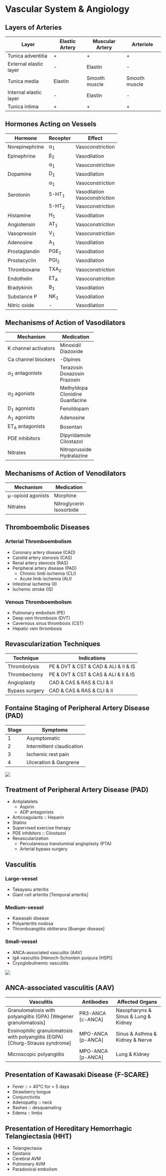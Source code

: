 # Vascular System & Angiology

## Layers of Arteries

|Layer|Elastic Artery|Muscular Artery|Arteriole|
|-|-|-|-|
|Tunica adventitia|+|+|+|
|External elastic layer|-|Elastin|-|
|Tunica media|Elastin|Smooth muscle|Smooth muscle|
|Internal elastic layer|-|Elastin|-|
|Tunica intima|+|+|+|

## Hormones Acting on Vessels

|Hormone|Receptor|Effect|
|-|-|-|
|Norepinephrine|α<sub>1</sub>|Vasoconstriction|
|Epinephrine|β<sub>2</sub>|Vasodilation|
||α<sub>1</sub>|Vasoconstriction|
|Dopamine|D<sub>1</sub>|Vasodilation|
||α<sub>1</sub>|Vasoconstriction|
|Serotonin|5-HT<sub>1</sub>|Vasodilation<br>Vasoconstriction|
||5-HT<sub>2</sub>|Vasoconstriction|
|Histamine|H<sub>1</sub>|Vasodilation|
|Angiotensin|AT<sub>1</sub>|Vasoconstriction|
|Vasopressin|V<sub>1</sub>|Vasoconstriction|
|Adenosine|A<sub>1</sub>|Vasodilation|
|Prostaglandin|PGE<sub>1</sub>|Vasodilation|
|Prostacyclin|PGI<sub>2</sub>|Vasodilation|
|Thromboxane|TXA<sub>2</sub>|Vasoconstriction|
|Endothelin|ET<sub>A</sub>|Vasoconstriction|
|Bradykinin|B<sub>1</sub>|Vasodilation|
|Substance P|NK<sub>1</sub>|Vasodilation|
|Nitric oxide|-|Vasodilation|

## Mechanisms of Action of Vasodilators

|Mechanism|Medication|
|-|-|
|K channel activators|Minoxidil<br>Diazoxide|
|Ca channel blockers|-Dipines|
|α<sub>1</sub> antagonists|Terazosin<br>Doxazosin<br>Prazosin|
|α<sub>2</sub> agonists|Methyldopa<br>Clonidine<br>Guanfacine|
|D<sub>1</sub> agonists|Fenoldopam|
|A<sub>1</sub> agonists|Adenosine|
|ET<sub>A</sub> antagonists|Bosentan|
|PDE inhibitors|Dipyridamole<br>Cilostazol|
|Nitrates|Nitroprusside<br>Hydralazine|

## Mechanisms of Action of Venodilators

|Mechanism|Medication|
|-|-|
|μ-opioid agonists|Morphine|
|Nitrates|Nitroglycerin<br>Isosorbide|

## Thromboembolic Diseases

### Arterial Thromboembolism

- Coronary artery disease (CAD)
- Carotid artery stenosis (CAS)
- Renal artery stenosis (RAS)
- Peripheral artery disease (PAD)
  - Chronic limb ischemia (CLI)
  - Acute limb ischemia (ALI)
- Intestinal ischemia (II)
- Ischemic stroke (IS)

### Venous Thromboembolism

- Pulmonary embolism (PE)
- Deep vein thrombosis (DVT)
- Cavernous sinus thrombosis (CST)
- Hepatic vein thrombosis

## Revascularization Techniques

|Technique|Indications|
|-|-|
|Thrombolysis|PE & DVT & CST & CAD & ALI & II & IS|
|Thrombectomy|PE & DVT & CST & CAS & ALI & II & IS|
|Angioplasty|CAD & CAS & RAS & CLI & II|
|Bypass surgery|CAD & CAS & RAS & CLI & II|

## Fontaine Staging of Peripheral Artery Disease (PAD)

|Stage|Symptoms|
|-|-|
|1|Asymptomatic|
|2|Intermittent claudication|
|3|Ischemic rest pain|
|4|Ulceration & Gangrene|

![](../Figures/Fontaine%20Staging%20of%20Peripheral%20Artery%20Disease%20(PAD).png)

## Treatment of Peripheral Artery Disease (PAD)

- Antiplatelets
  - Aspirin
  - ADP antagonists
- Anticoagulants :: Heparin
- Statins
- Supervised exercise therapy
- PDE inhibitors :: Cilostazol
- Revascularization
  - Percutaneous transluminal angioplasty (PTA)
  - Arterial bypass surgery

## Vasculitis

### Large-vessel

- Takayasu arteritis
- Giant cell arteritis [Temporal arteritis]

### Medium-vessel

- Kawasaki disease
- Polyarteritis nodosa
- Thromboangiitis obliterans [Buerger disease]

### Small-vessel

- ANCA-associated vasculitis (AAV)
- IgA vasculitis [Henoch-Schonlein purpura (HSP)]
- Cryoglobulinemic vasculitis

![](../Figures/Vasculitis.png)

## ANCA-associated vasculitis (AAV)

|Vasculitis|Antibodies|Affected Organs|
|-|-|-|
|Granulomatosis with polyangiitis (GPA) [Wegener granulomatosis]|PR3-ANCA [c-ANCA]|Nasopharynx & Sinus & Lung & Kidney|
|Eosinophilic granulomatosis with polyangiitis (EGPA) [Churg-Strauss syndrome]|MPO-ANCA [p-ANCA]|Sinus & Asthma & Kidney & Nerve|
|Microscopic polyangiitis|MPO-ANCA [p-ANCA]|Lung & Kidney|

## Presentation of Kawasaki Disease {F-SCARE}

- Fever :: > 40°C for > 5 days
- Strawberry tongue
- Conjunctivitis
- Adenopathy :: neck
- Rashes :: desquamating
- Edema :: limbs

## Presentation of Hereditary Hemorrhagic Telangiectasia (HHT)

- Telangiectasia
- Epistaxis
- Cerebral AVM
- Pulmonary AVM
- Paradoxical embolism

